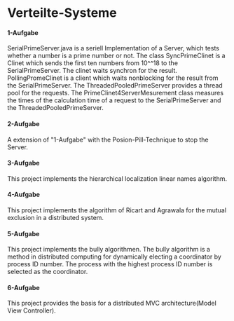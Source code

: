 # Verteilte-Systeme

#### 1-Aufgabe
SerialPrimeServer.java is a seriell Implementation of a Server, which tests whether a number is a prime number or not.
The class SyncPrimeClinet is a Clinet which sends the first ten numbers from 10^^18 to the SerialPrimeServer. The clinet waits synchron for the result.
PollingPromeClinet is a client which waits nonblocking for the result from the SerialPrimeServer.
The ThreadedPooledPrimeServer provides a thread pool for the requests.
The PrimeClinet4ServerMesurement class measures the times of the calculation time of a request to the SerialPrimeServer and the ThreadedPooledPrimeServer.

#### 2-Aufgabe
A extension of "1-Aufgabe" with the Posion-Pill-Technique to stop the Server.

#### 3-Aufgabe
This project implements the hierarchical localization linear names algorithm.

#### 4-Aufgabe
This project implements the algorithm of Ricart and Agrawala for the mutual exclusion in a distributed system.

#### 5-Aufgabe
This project implements the bully algorithmen. The bully algorithm is a method in distributed computing for dynamically electing a coordinator by process ID number. The process with the highest process ID number is selected as the coordinator.

#### 6-Aufgabe
This project provides the basis for a distributed MVC architecture(Model View Controller).
